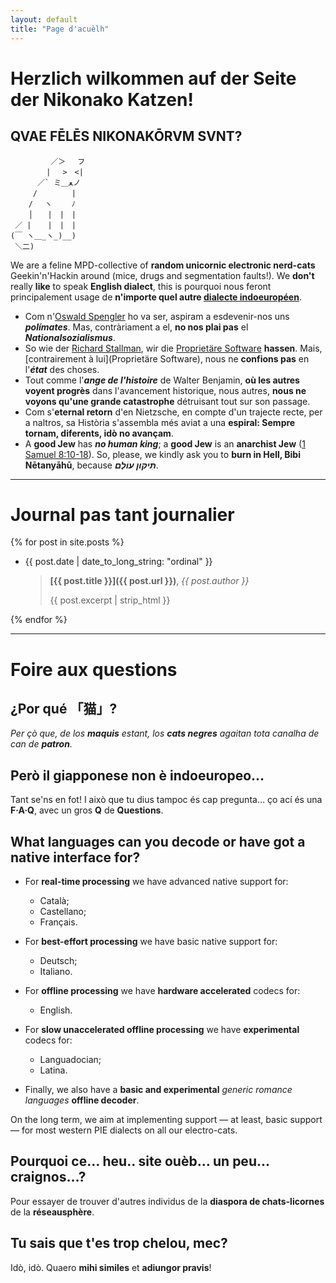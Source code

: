 ```yaml
---
layout: default
title: "Page d'acuèlh"
---
```


# **Herzlich wilkommen auf der Seite der Nikonako Katzen!**

## QVAE FĒLĒS NIKONAKŌRVM SVNT?

```text
         ／＞　 フ
        | 　>　<| 
      ／` ミ＿ﻌノ 
     /　　　　 |
    /　 ヽ　　 ﾉ
    │　　|　|　|
 ／ |　  |　|　|
(￣ ヽ＿_ヽ_)__)
 ＼二)
```

We are a feline MPD-collective of **random unicornic electronic nerd-cats**
Geekin'n'Hackin around (mice, drugs and segmentation faults!). We **don't**
really **like** to speak **English dialect**, this is pourquoi nous feront
principalement usage de **n'importe quel autre [dialecte
indoeuropéen](https://upload.wikimedia.org/wikipedia/commons/4/4f/IndoEuropeanTree.svg)**.

- Com n'[Oswald
  Spengler](https://en.wikipedia.org/w/index.php?title=Oswald_Spengler&oldid=1213605401)
  ho va ser, aspiram a esdevenir-nos uns ***polímates***. Mas, contràriament a
  el, **no nos plai pas** el ***Nationalsozialismus***.
- So wie der [Richard Stallman](https://de.wikipedia.org/wiki/Richard_Stallman),
  wir die [Proprietäre
  Software](https://de.wikipedia.org/wiki/Propriet%C3%A4re_Software) **hassen**.
  Mais, [contrairement à lui](Proprietäre Software), nous ne **confions pas** en
  l'***état*** des choses.
- Tout comme l'***ange de l'histoire*** de Walter Benjamin, **où les autres
  voyent progrès** dans l'avancement historique, nous autres, **nous ne voyons
  qu'une grande catastrophe** détruisant tout sur son passage.
- Com s'**eternal retorn** d'en Nietzsche, en compte d'un trajecte recte, per a
  naltros, sa Història s'assembla més aviat a una **espiral: Sempre tornam,
  diferents, idò no avançam**.
- A **good Jew** has ***no human king***; a **good Jew** is an **anarchist Jew**
  ([1 Samuel 8:10-18](https://www.sefaria.org/I_Samuel.8.10-18)). So, please, we
  kindly ask you to **burn in Hell, Bibi Nētanyāhū**, because ***תִּיקּוּן עוֹלָם***.


---

# **Journal pas tant journalier**

{% for post in site.posts %}
- {{ post.date | date_to_long_string: "ordinal" }}

  > **[{{ post.title }}]({{ post.url }})**, _{{ post.author }}_
  >
  > {{ post.excerpt | strip_html }}

{% endfor %}

---

# **Foire aux questions**

## ¿Por qué 「猫」?

*Per çò que, de los **maquis** estant, los **cats negres** agaitan tota canalha
de can de **patron**.*

## Però il giapponese non è indoeuropeo…

Tant se'ns en fot! I això que tu dius tampoc és cap pregunta… ço ací és una
**F·A·Q**, avec un gros **Q** de **Questions**.

## What languages can you decode or have got a native interface for?

- For **real-time processing** we have advanced native support for:
    - Català;
    - Castellano;
    - Français.

- For **best-effort processing** we have basic native support for:
    - Deutsch;
    - Italiano.

- For **offline processing** we have **hardware accelerated** codecs for:
    - English.

- For **slow unaccelerated offline processing** we have **experimental** codecs
  for:
    - Languadocian;
    - Latina.

- Finally, we also have a **basic and experimental** _generic romance languages_
  **offline decoder**.

On the long term, we aim at implementing support — at least, basic support — for
most western PIE dialects on all our electro-cats.

## Pourquoi ce… heu.. site ouèb… un peu… craignos…?

Pour essayer de trouver d'autres individus de la **diaspora de chats-licornes**
de la **réseausphère**.

## Tu sais que t'es trop chelou, mec?

Idò, idò. Quaero **mihi similes** et **adiungor pravis**!
